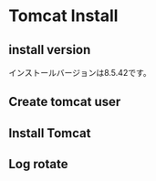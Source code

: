 # Tomcat Install

## install version

インストールバージョンは8.5.42です。

## Create tomcat user

## Install Tomcat

## Log rotate

